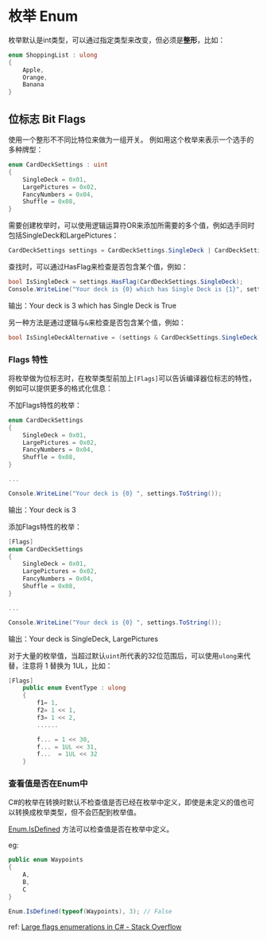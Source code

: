 # 枚举 Enum

枚举默认是int类型，可以通过指定类型来改变，但必须是**整形**，比如：
```c#
enum ShoppingList : ulong
{
    Apple,
    Orange,
    Banana
}
```

## 位标志 Bit Flags

使用一个整形不不同比特位来做为一组开关。 例如用这个枚举来表示一个选手的多种牌型：

```c#
enum CardDeckSettings : uint
{
    SingleDeck = 0x01,
    LargePictures = 0x02,
    FancyNumbers = 0x04,
    Shuffle = 0x08,
}
```

需要创建枚举时，可以使用逻辑运算符OR来添加所需要的多个值，例如选手同时包括SingleDeck和LargePictures：

```c#
CardDeckSettings settings = CardDeckSettings.SingleDeck | CardDeckSettings.LargePictures;
```

查找时，可以通过HasFlag来检查是否包含某个值，例如：

```c#
bool IsSingleDeck = settings.HasFlag(CardDeckSettings.SingleDeck);
Console.WriteLine("Your deck is {0} which has Single Deck is {1}", settings.ToString(), IsSingleDeck);
```

输出：Your deck is 3 which has Single Deck is True

另一种方法是通过逻辑与`&`来检查是否包含某个值，例如：

```c#
bool IsSingleDeckAlternative = (settings & CardDeckSettings.SingleDeck) == CardDeckSettings.SingleDeck;
```

### Flags 特性

将枚举做为位标志时，在枚举类型前加上`[Flags]`可以告诉编译器位标志的特性，例如可以提供更多的格式化信息：

不加Flags特性的枚举：

```c#
enum CardDeckSettings
{
    SingleDeck = 0x01,
    LargePictures = 0x02,
    FancyNumbers = 0x04,
    Shuffle = 0x08,
}

...

Console.WriteLine("Your deck is {0} ", settings.ToString());
```

输出：Your deck is 3

添加Flags特性的枚举：

```c#
[Flags]
enum CardDeckSettings
{
    SingleDeck = 0x01,
    LargePictures = 0x02,
    FancyNumbers = 0x04,
    Shuffle = 0x08,
}

...

Console.WriteLine("Your deck is {0} ", settings.ToString());
```

输出：Your deck is SingleDeck, LargePictures

对于大量的枚举值，当超过默认`uint`所代表的32位范围后，可以使用`ulong`来代替，注意将 1 替换为 1UL，比如：

```c#
[Flags]    
    public enum EventType : ulong
    {
        f1= 1,
        f2= 1 << 1,
        f3= 1 << 2,
        ......

        f... = 1 << 30,
        f... = 1UL << 31,
        f...  = 1UL << 32        
    }
```

### 查看值是否在Enum中

C#的枚举在转换时默认不检查值是否已经在枚举中定义，即使是未定义的值也可以转换成枚举类型，但不会匹配到枚举值。

[Enum.IsDefined](https://docs.microsoft.com/en-us/dotnet/api/system.enum.isdefined?view=net-6.0) 方法可以检查值是否在枚举中定义。

eg:

```c#
public enum Waypoints
{
    A,
    B,
    C
}

Enum.IsDefined(typeof(Waypoints), 3); // False
```

ref: [Large flags enumerations in C# - Stack Overflow](https://stackoverflow.com/a/54901506/3886059)